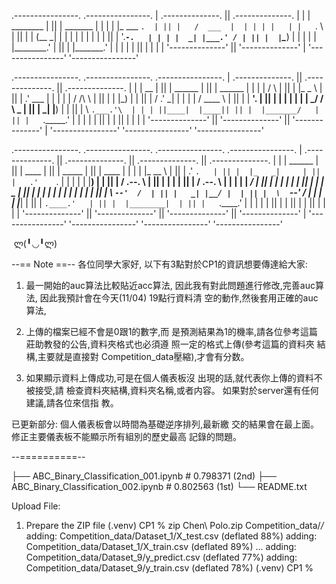 

 .----------------.  .----------------.
| .--------------. || .--------------. |
| |  ________    | || |    _______   | |
| | |_   ___ `.  | || |   /  ___  |  | |
| |   | |   `. \ | || |  |  (__ \_|  | |
| |   | |    | | | || |   '.___`-.   | |
| |  _| |___.' / | || |  |`\____) |  | |
| | |________.'  | || |  |_______.'  | |
| |              | || |              | |
| '--------------' || '--------------' |
 '----------------'  '----------------'

 .----------------.  .----------------.  .----------------.
| .--------------. || .--------------. || .--------------. |
| |      __      | || |   ______     | || |     ______   | |
| |     /  \     | || |  |_   _ \    | || |   .' ___  |  | |
| |    / /\ \    | || |    | |_) |   | || |  / .'   \_|  | |
| |   / ____ \   | || |    |  __'.   | || |  | |         | |
| | _/ /    \ \_ | || |   _| |__) |  | || |  \ `.___.'\  | |
| ||____|  |____|| || |  |_______/   | || |   `._____.'  | |
| |              | || |              | || |              | |
| '--------------' || '--------------' || '--------------' |
 '----------------'  '----------------'  '----------------'

 .----------------.  .----------------.  .----------------.  .----------------.
| .--------------. || .--------------. || .--------------. || .--------------. |
| |   ______     | || |     ____     | || |   _____      | || |     ____     | |
| |  |_   __ \   | || |   .'    `.   | || |  |_   _|     | || |   .'    `.   | |
| |    | |__) |  | || |  /  .--.  \  | || |    | |       | || |  /  .--.  \  | |
| |    |  ___/   | || |  | |    | |  | || |    | |   _   | || |  | |    | |  | |
| |   _| |_      | || |  \  `--'  /  | || |   _| |__/ |  | || |  \  `--'  /  | |
| |  |_____|     | || |   `.____.'   | || |  |________|  | || |   `.____.'   | |
| |              | || |              | || |              | || |              | |
| '--------------' || '--------------' || '--------------' || '--------------' |
 '----------------'  '----------------'  '----------------'  '----------------'


 ლ(╹◡╹ლ)


--== Note ==--
各位同學大家好,
以下有3點對於CP1的資訊想要傳達給大家:
1.  最一開始的auc算法比較貼近acc算法,
    因此我有對此問題進行修改,完善auc算法,
    因此我預計會在今天(11/04) 19點行資料清
    空的動作,然後套用正確的auc算法,

2.  上傳的檔案已經不會是0跟1的數字,而
    是預測結果為1的機率,請各位參考這篇
    莊助教發的公告,資料夾格式也必須遵
    照一定的格式上傳(參考這篇的資料夾
    結構,主要就是直接對
    Competition_data壓縮),才會有分数。

3.  如果顯示資料上傳成功,可是在個人儀表板沒
    出現的話,就代表你上傳的資料不被接受,請
    檢查資料夾結構,資料夾名稱,或者内容。
    如果對於server還有任何建議,請各位來信指
    教。

已更新部分:
個人儀表板會以時間為基礎逆序排列,最新繳
交的結果會在最上面。
修正主要儀表板不能顯示所有組別的歷史最高
記錄的問題。

--==========--


├── ABC_Binary_Classification_001.ipynb                         # 0.798371 (2nd)
├── ABC_Binary_Classification_002.ipynb                         # 0.802563 (1st)
└── README.txt


Upload File:
  1. Prepare the ZIP file
(.venv) CP1 % zip Chen\ Polo.zip Competition_data/*/*                                               
  adding: Competition_data/Dataset_1/X_test.csv (deflated 88%)
  adding: Competition_data/Dataset_1/X_train.csv (deflated 89%)
  ...
  adding: Competition_data/Dataset_9/y_predict.csv (deflated 77%)
  adding: Competition_data/Dataset_9/y_train.csv (deflated 78%)
(.venv) CP1 %

